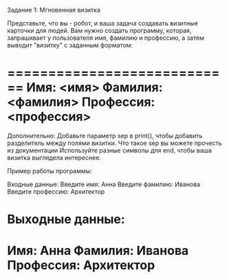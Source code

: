 Задание 1: Мгновенная визитка

Представьте, что вы - робот, и ваша задача создавать визитные карточки для людей. Вам нужно создать программу, которая, запрашивает у пользователя имя, фамилию и профессию, а затем выводит "визитку" с заданным форматом:

============================
Имя: <имя>
Фамилия: <фамилия>
Профессия: <профессия>
============================

Дополнительно:
    Добавьте параметр sep в print(), чтобы добавить разделитель между полями визитки. Что такое sep вы можете прочесть из документации
    Используйте разные символы для end, чтобы ваша визитка выглядела интереснее.

Пример работы программы:

Входные данные:
Введите имя: Анна
Введите фамилию: Иванова
Введите профессию: Архитектор

Выходные данные:
============================
Имя: Анна
Фамилия: Иванова
Профессия: Архитектор
============================
